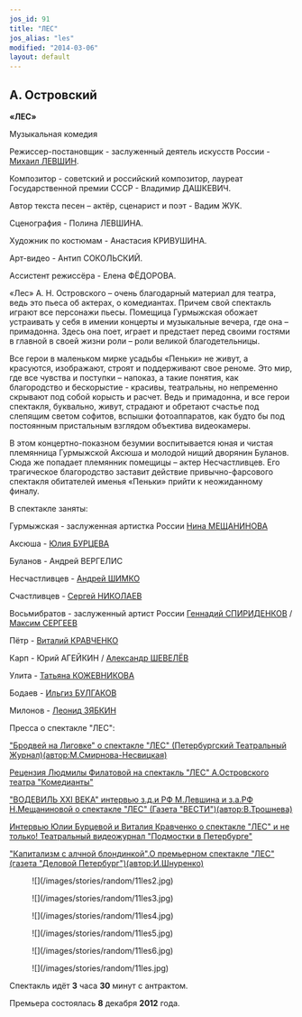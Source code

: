 ```yaml
---
jos_id: 91
title: "ЛЕС"
jos_alias: "les"
modified: "2014-03-06"
layout: default
---
```


## А. Островский

**«ЛЕС»**

Музыкальная комедия

Режиссер-постановщик - заслуженный деятель искусств России - [Михаил ЛЕВШИН](153-mihail-levshin.html).

Композитор - советский и российский композитор, лауреат Государственной премии СССР - Владимир ДАШКЕВИЧ.

Автор текста песен – актёр, сценарист и поэт - Вадим ЖУК.

Сценография - Полина ЛЕВШИНА.

Художник по костюмам - Анастасия КРИВУШИНА.

Арт-видео - Антип СОКОЛЬСКИЙ.

Ассистент режиссёра - Елена ФЁДОРОВА.

«Лес» А. Н. Островского – очень благодарный материал для театра, ведь это пьеса об актерах, о комедиантах. Причем свой спектакль играют все персонажи пьесы. Помещица Гурмыжская обожает устраивать у себя в имении концерты и музыкальные вечера, где она – примадонна. Здесь она поет, играет и предстает перед своими гостями в главной в своей жизни роли – роли великой благодетельницы.

Все герои в маленьком мирке усадьбы «Пеньки» не живут, а красуются, изображают, строят и поддерживают свое реноме. Это мир, где все чувства и поступки – напоказ, а такие понятия, как благородство и бескорыстие - красивы, театральны, но непременно скрывают под собой корысть и расчет. Ведь и примадонна, и все герои спектакля, буквально, живут, страдают и обретают счастье под слепящим светом софитов, вспышки фотоаппаратов, как будто бы под постоянным пристальным взглядом объектива видеокамеры.

В этом концертно-показном безумии воспитывается юная и чистая племянница Гурмыжской Аксюша и молодой нищий дворянин Буланов. Сюда же попадает племянник помещицы – актер Несчастливцев. Его трагическое благородство заставит действие привычно-фарсового спектакля обитателей именья «Пеньки» прийти к неожиданному финалу.

В спектакле заняты:

Гурмыжская - заслуженная артистка России [Нина МЕЩАНИНОВА](25-mewaninova-nina.html)

Аксюша - [Юлия БУРЦЕВА](78-ylia-burceva.html)

Буланов - Андрей ВЕРГЕЛИС

Несчастливцев - [Андрей ШИМКО](302-andrey-shimko.html)

Счастливцев - [Сергей НИКОЛАЕВ](52-sergei-nikolaev.html)

Восьмибратов - заслуженный артист России [Геннадий СПИРИДЕНКОВ](27--gennadij-spiridenkov-za-rf.html) / [Максим СЕРГЕЕВ](57-maxsim-sergeev.html)

Пётр - [Виталий КРАВЧЕНКО](66-vitalii-kravchenko.html)

Карп - Юрий АГЕЙКИН / [Александр ШЕВЕЛЁВ](87-aleksandr-shevelov.html)

Улита - [Татьяна КОЖЕВНИКОВА](80-tatiana-kogevnikova.html)

Бодаев - [Ильгиз БУЛГАКОВ](77-ilgiz-bulgakov.html)

Милонов - [Леонид ЗЯБКИН](67-leonid-zabkin.html)

Пресса о спектакле "ЛЕС":

[ "Бродвей на Лиговке" о спектакле "ЛЕС" (Петербургский Театральный Журнал)(автор:М.Смирнова-Несвицкая)](261-q--q---qq-.html)

[Рецензия Людмилы Филатовой на спектакль "ЛЕС" А.Островского театра "Комедианты"](255-pressa-premera-les-recenziya.html)

["ВОДЕВИЛЬ XXI ВЕКА" интервью з.д.и РФ М.Левшина и з.а.РФ Н.Мещаниновой о спектакле "ЛЕС" (Газета "ВЕСТИ")(автор:В.Трошнева)](254-pressa-premera-les.html)

[Интервью Юлии Бурцевой и Виталия Кравченко о спектакле "ЛЕС" и не только! Театральный видеожурнал "Подмостки в Петербурге"](251-interviy-les-aksinia-i-petr.html)

["Капитализм с алчной блондинкой".О премьерном спектакле "ЛЕС" (газета "Деловой Петербург")(автор:И.Шнуренко)](249-pressa-premera-les-ishnurenko-.html)

<figure>
![](/images/stories/random/11les2.jpg)
</figure>

<figure>
![](/images/stories/random/11les3.jpg)
</figure>

<figure>
![](/images/stories/random/11les4.jpg)
</figure>

<figure>
![](/images/stories/random/11les5.jpg)
</figure>

<figure>
![](/images/stories/random/11les6.jpg)
</figure>

<figure>
![](/images/stories/random/11les.jpg)
</figure>

Спектакль идёт **3** часа **30** минут с антрактом.

Премьера состоялась **8** декабря **2012** года.

